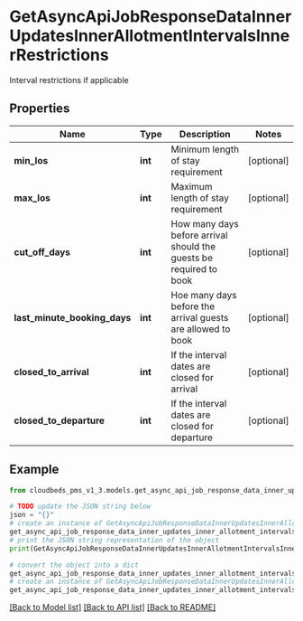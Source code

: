# GetAsyncApiJobResponseDataInnerUpdatesInnerAllotmentIntervalsInnerRestrictions

Interval restrictions if applicable

## Properties

Name | Type | Description | Notes
------------ | ------------- | ------------- | -------------
**min_los** | **int** | Minimum length of stay requirement | [optional] 
**max_los** | **int** | Maximum length of stay requirement | [optional] 
**cut_off_days** | **int** | How many days before arrival should the guests be required to book | [optional] 
**last_minute_booking_days** | **int** | Hoe many days before the arrival guests are allowed to book | [optional] 
**closed_to_arrival** | **int** | If the interval dates are closed for arrival | [optional] 
**closed_to_departure** | **int** | If the interval dates are closed for departure | [optional] 

## Example

```python
from cloudbeds_pms_v1_3.models.get_async_api_job_response_data_inner_updates_inner_allotment_intervals_inner_restrictions import GetAsyncApiJobResponseDataInnerUpdatesInnerAllotmentIntervalsInnerRestrictions

# TODO update the JSON string below
json = "{}"
# create an instance of GetAsyncApiJobResponseDataInnerUpdatesInnerAllotmentIntervalsInnerRestrictions from a JSON string
get_async_api_job_response_data_inner_updates_inner_allotment_intervals_inner_restrictions_instance = GetAsyncApiJobResponseDataInnerUpdatesInnerAllotmentIntervalsInnerRestrictions.from_json(json)
# print the JSON string representation of the object
print(GetAsyncApiJobResponseDataInnerUpdatesInnerAllotmentIntervalsInnerRestrictions.to_json())

# convert the object into a dict
get_async_api_job_response_data_inner_updates_inner_allotment_intervals_inner_restrictions_dict = get_async_api_job_response_data_inner_updates_inner_allotment_intervals_inner_restrictions_instance.to_dict()
# create an instance of GetAsyncApiJobResponseDataInnerUpdatesInnerAllotmentIntervalsInnerRestrictions from a dict
get_async_api_job_response_data_inner_updates_inner_allotment_intervals_inner_restrictions_from_dict = GetAsyncApiJobResponseDataInnerUpdatesInnerAllotmentIntervalsInnerRestrictions.from_dict(get_async_api_job_response_data_inner_updates_inner_allotment_intervals_inner_restrictions_dict)
```
[[Back to Model list]](../README.md#documentation-for-models) [[Back to API list]](../README.md#documentation-for-api-endpoints) [[Back to README]](../README.md)


